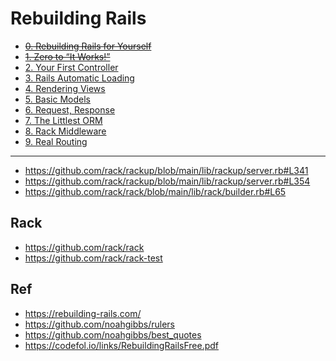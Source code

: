 # Rebuilding Rails

* ~~[0. Rebuilding Rails for Yourself](./00/)~~
* ~~[1. Zero to “It Works!”](./01/)~~
* [2. Your First Controller](./02/)
* [3. Rails Automatic Loading](./03/)
* [4. Rendering Views](./04/)
* [5. Basic Models](./05/)
* [6. Request, Response](./06/)
* [7. The Littlest ORM](./07/)
* [8. Rack Middleware](./08/)
* [9. Real Routing](./09/)


---

* <https://github.com/rack/rackup/blob/main/lib/rackup/server.rb#L341>
* <https://github.com/rack/rackup/blob/main/lib/rackup/server.rb#L354>
* <https://github.com/rack/rack/blob/main/lib/rack/builder.rb#L65>

## Rack

* <https://github.com/rack/rack>
* <https://github.com/rack/rack-test>


## Ref

* <https://rebuilding-rails.com/>
* <https://github.com/noahgibbs/rulers>
* <https://github.com/noahgibbs/best_quotes>
* <https://codefol.io/links/RebuildingRailsFree.pdf>